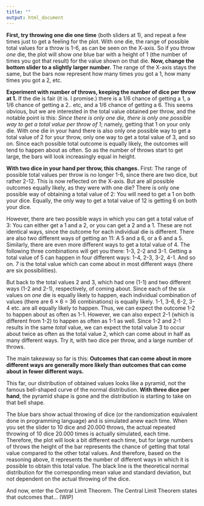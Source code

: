 ```yaml
---
title: ""
output: html_document
---
```

**First, try throwing one die one time** (both sliders at 1), and repeat a few times just to get a feeling for the plot. With one die, the range of possible total values for a throw is 1-6, as can be seen on the X-axis. So if you throw *one* die, the plot will show *one* blue bar with a height of 1 (the number of times you got that result) for the value shown on that die. **Now, change the bottom slider to a slightly larger number.** The range of the X-axis stays the same, but the bars now represent how many times you got a 1, how many times you got a 2, etc.

**Experiment with number of throws, keeping the number of dice per throw at 1.** If the die is fair (it is. I promise.) there is a 1/6 chance of getting a 1, a 1/6 chance of getting a 2.. etc, and a 1/6 chance of getting a 6. This seems obvious, but we are interested in the total value obtained per throw, and the notable point is this: *Since there is only one die, there is only one possible way to get a total value per throw of 1*; namely, getting that 1 on your only die. With one die in your hand there is also only one possible way to get a total value of 2 for your throw, only one way to get a total value of 3, and so on. Since each possible total outcome is equally likely, the outcomes will tend to happen about as often. So as the number of throws start to get large, the bars will look increasingly equal in height.

**With two dice in your hand per throw, this changes.** First: The range of possible total values per throw is no longer 1-6, since there are two dice, but rather 2-12. This is now reflected on the X-axis. But are all possible outcomes equally likely, as they were with one die? There is only one possible way of obtaining a total value of 2: You will need to get a 1 on both your dice. Equally, the only way to get a total value of 12 is getting 6 on both your dice.

However, there are two possible ways in which you can get a total value of 3: You can either get a 1 and a 2, or you can get a 2 and a 1. These are not identical ways, since the outcome for each individual die is different. There are also two different ways of getting an 11: A 5 and a 6, or a 6 and a 5. Similarly, there are even more different ways to get a total value of 4. The following three combinations will get you there: 1-3, 2-2 and 3-1. Getting a total value of 5 can happen in four different ways: 1-4, 2-3, 3-2, 4-1. And so on. 7 is the total value which can come about in most different ways (there are six possibilities).

But back to the total values 2 and 3, which had one (1-1) and two different ways (1-2 and 2-1), respectively, of coming about. Since each of the six values on *one* die is equally likely to happen, each individual combination of values (there are 6 × 6 = 36 combinations) is equally likely. 1-1, 3-6, 6-2, 3-4 etc. are all equally likely to happen. Thus, we can expect the outcome 1-2 to happen about as often as 1-1. However, we can also expect 2-1 (which is different from 1-2) to happen as often as 1-1 as well. Since 1-2 and 2-1 results in the same *total* value, we can expect the total value 3 to occur about twice as often as the total value 2, which can come about in half as many different ways. Try it, with two dice per throw, and a large number of throws.

The main takeaway so far is this: **Outcomes that can come about in more different ways are generally more likely than outcomes that can come about in fewer different ways.**

This far, our distribution of obtained values looks like a pyramid, not the famous bell-shaped curve of the normal distribution. **With three dice per hand**, the pyramid shape is gone and the distribution is starting to take on that bell shape.

The blue bars show actual throwing of dice (or the randomization equivalent done in programming language) and is simulated anew each time. When you set the slider to 10 dice and 20.000 throws, the actual repeated throwing of 10 dice 20.000 times is actually simulated, each time. Therefore, the plot will look a bit different each time, but for large numbers of throws the height of the bar represents the chance of getting that total value compared to the other total values. And therefore, based on the reasoning above, it represents the number of different ways in which it is possible to obtain this total value. The black line is the theoretical normal distribution for the corresponding mean value and standard deviation, but not dependent on the actual throwing of the dice. 

And now, enter the Central Limit Theorem. The Central Limit Theorem states that outcomes that... (WIP) 